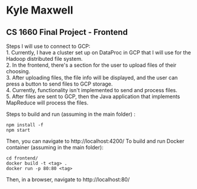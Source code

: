 #  Kyle Maxwell
## CS 1660 Final Project - Frontend

Steps I will use to connect to GCP: <br />
		1. Currently, I have a cluster set up on DataProc in GCP that I will use for the Hadoop distributed file system. <br />
		2.  In the frontend, there's a section for the user to upload files of their choosing. <br />
		3. After uploading files, the file info will be displayed, and the user can press a button to send files to GCP storage. <br />
		4. Currently, functionality isn't implemented to send and process files. <br />
		5.  After files are sent to GCP, then the Java application that implements MapReduce will process the files. <br />
		
Steps to build and run (assuming in the main folder)	:
```
npm install -f
npm start
```
Then, you can navigate to http://localhost:4200/
To build and run Docker container (assuming in the main folder):
```
cd frontend/
docker build -t <tag> .
docker run -p 80:80 <tag>
```
Then, in a browser, navigate to http://localhost:80/